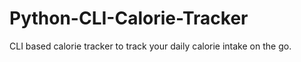 # Python-CLI-Calorie-Tracker
CLI based calorie tracker to track your daily calorie intake on the go.
